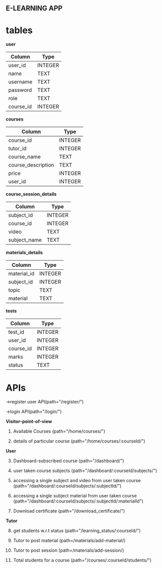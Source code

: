 ## E-LEARNING APP

# tables

**user**

| Column    | Type    |
| --------- | ------- |
| user_id   | INTEGER |
| name      | TEXT    |
| username  | TEXT    |
| password  | TEXT    |
| role      | TEXT    |
| course_id | INTEGER |

**courses**

| Column             | Type    |
| ------------------ | ------- |
| course_id          | INTEGER |
| tutor_id           | INTEGER |
| course_name        | TEXT    |
| course_description | TEXT    |
| price              | INTEGER |
| user_id            | INTEGER |

**course_session_details**

| Column       | Type    |
| ------------ | ------- |
| subject_id   | INTEGER |
| course_id    | INTEGER |
| video        | TEXT    |
| subject_name | TEXT    |

**materials_details**

| Column      | Type    |
| ----------- | ------- |
| material_id | INTEGER |
| subject_id  | INTEGER |
| topic       | TEXT    |
| material    | TEXT    |

**tests**

| Column    | Type    |
| --------- | ------- |
| test_id   | INTEGER |
| user_id   | INTEGER |
| course_id | INTEGER |
| marks     | INTEGER |
| status    | TEXT    |

# APIs

->register user API(path="/register/")

->login API(path="/login/")

**Visitor-point-of-view**

1. Available Courses
   (path="/home/courses/")

2. details of particular course
   (path="/home/courses/:courseId/")

**User**

3. Dashboard-subscribed course
   (path="/dashboard/")

4. user taken course subjects
   (path="/dashboard/:courseId/subjects/")

5. accessing a single subject and video from user taken course
   (path="/dashboard/:courseId/subjects/:subjectId/")

6. accessing a single subject material from user taken course
   (path="/dashboard/:courseId/subjects/:subjectId/:materialId")

7. Download certificate
   (path="/download_certificate/")

**Tutor**

8. get students w.r.t status
   (path="/learning_status/:courseId/")

9. Tutor to post material
   (path=/materials/add-material/)

10. Tutor to post session
    (path=/materials/add-session/)

11. Total students for a course
    (path="/courses/:courseId/students/")
